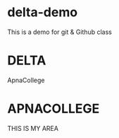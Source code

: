 # delta-demo
This is a demo for git &amp; Github  class

# DELTA
ApnaCollege

# APNACOLLEGE
THIS IS MY AREA
